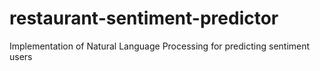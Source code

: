 # restaurant-sentiment-predictor
Implementation of Natural Language Processing for predicting sentiment users
